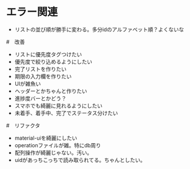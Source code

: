 # エラー関連
- リストの並び順が勝手に変わる。多分idのアルファベット順？よくないな

#　改善
- リストに優先度タグつけたい
- 優先度で絞り込めるようにしたい
- 完了リストを作りたい
- 期限の入力欄を作りたい
- UIが雑魚い
- ヘッダーとかちゃんと作りたい
- 進捗度バーとかどう？
- スマホでも綺麗に見れるようにしたい
- 未着手、着手中、完了でステータス分けたい

#　リファクタ
- material-uiを綺麗にしたい
- operationファイルが雑。特にdb周り
- 配列操作が綺麗じゃない。汚い。
- uidがあっちこっちで読み取られてる。ちゃんとしたい。
